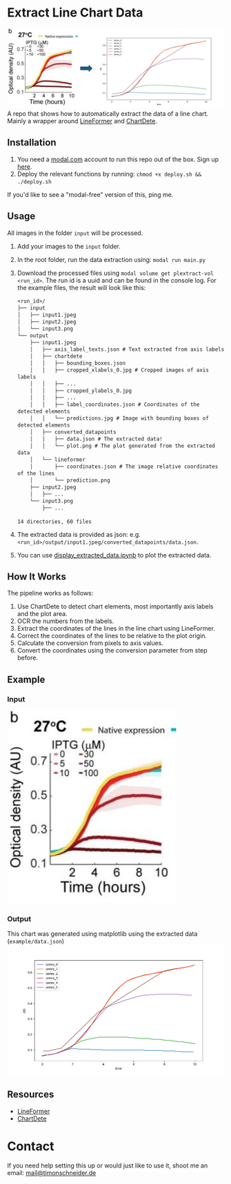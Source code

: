 # Extract Line Chart Data

![Example Output](example/plextract.png)
A repo that shows how to automatically extract the data of a line chart. Mainly a wrapper around [LineFormer](https://github.com/TheJaeLal/LineFormer) and [ChartDete](https://github.com/pengyu965/ChartDete/).

## Installation

1. You need a [modal.com](https://modal.com) account to run this repo out of the box. Sign up [here](https://modal.com/signup).
2. Deploy the relevant functions by running: `chmod +x deploy.sh && ./deploy.sh`

If you'd like to see a "modal-free" version of this, ping me.

## Usage

All images in the folder `input` will be processed.

1. Add your images to the `input` folder.
2. In the root folder, run the data extraction using: `modal run main.py`
3. Download the processed files using `modal volume get plextract-vol <run_id>`. The run id is a uuid and can be found in the console log. For the example files, the result will look like this:

   ```
   <run_id>/
   ├── input
   │   ├── input1.jpeg
   │   ├── input2.jpeg
   │   └── input3.png
   └── output
       ├── input1.jpeg
       │   ├── axis_label_texts.json # Text extracted from axis labels
       │   ├── chartdete
       │   │   ├── bounding_boxes.json
       │   │   ├── cropped_xlabels_0.jpg # Cropped images of axis labels
       │   │   ├── ...
       │   │   ├── cropped_ylabels_0.jpg
       │   │   ├── ...
       │   │   ├── label_coordinates.json # Coordinates of the detected elements
       │   │   └── predictions.jpg # Image with bounding boxes of detected elements
       │   ├── converted_datapoints
       │   │   ├── data.json # The extracted data!
       │   │   └── plot.png # The plot generated from the extracted data
       │   └── lineformer
       │       ├── coordinates.json # The image relative coordinates of the lines
       │       └── prediction.png
       ├── input2.jpeg
       │   ├── ...
       └── input3.png
           ├── ...

   14 directories, 60 files
   ```

4. The extracted data is provided as json: e.g. `<run_id>/output/input1.jpeg/converted_datapoints/data.json`.
5. You can use [display_extracted_data.ipynb](display_extracted_data.ipynb) to plot the extracted data.

## How It Works

The pipeline works as follows:

1. Use ChartDete to detect chart elements, most importantly axis labels and the plot area.
2. OCR the numbers from the labels.
3. Extract the coordinates of the lines in the line chart using LineFormer.
4. Correct the coordinates of the lines to be relative to the plot origin.
5. Calculate the conversion from pixels to axis values.
6. Convert the coordinates using the conversion parameter from step before.

## Example

### Input

![Example Input](example/input.png)

### Output

This chart was generated using matplotlib using the extracted data (`example/data.json`)
![Example Output](example/output.png)

## Resources

- [LineFormer](https://github.com/TheJaeLal/LineFormer)
- [ChartDete](https://github.com/pengyu965/ChartDete/)

# Contact

If you need help setting this up or would just like to use it, shoot me an email: mail@timonschneider.de
